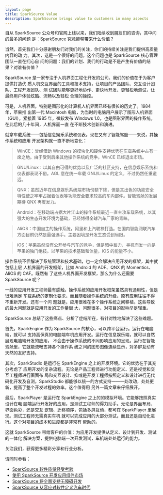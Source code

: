 ```yaml
---
layout: page
title: SparkSource Value
description: SparkSource brings value to customers in many aspects
---
```


自从 SparkSource 公众号和官网上线以来，我们陆续收到朋友们的咨询，其中问的最多的问题
是：SparkSource 究竟能够带来什么价值？

当然，首先我们十分感谢朋友们对我们的关注，你们的持续关注是我们提供高质量内容的动
力。其次，这是一个很好的问题。这个问题也是 SparkSource 核心管理团队一直在扪心自
问的问题：我们的计划、我们的行动是不是产生有价值的结果？对谁有价值？

SparkSource 是一家专注于人机界面工程化开发的公司。我们的价值在于为客户提供打造优
质人机交互界面的工具和技术支持，让项目的产品团队、交互设计团队、工程开发团队、测
试团队能够更好地协作、更快地开发、更轻松地测试，让最终用户体验炫酷、流畅以及轻松
合理的操控。

可是，人机界面，特别是图形化的计算机人机界面已经有很长的历史了。1984 年，苹果推
出第一代 Macintosh 电脑，为当时的电脑用户展示了图形人机界面（GUI）。紧接着 1985
年，微软发布 Windows 1.0，也是图形界面的操作系统。在此后的几十年间，人机界面一直
在不断技术创新和演进。

就拿车载系统——包括信息娱乐系统和仪表，现在又有了智能驾舱——来说，其操作系统和应用
开发架构就一直不断地变化：

>WinCE：曾经借助 Windows 的模块化和硬件支持优势在车载系统中占有一席之地。由于受到后来其他操作系统的竞争，WinCE 已经退出市场。

>GNU/Linux：以其自由可得的优势以及广泛的社区支持，在信息娱乐系统和仪表都表现不俗。AGL 意在统一车载 GNU/Linux 的定义，不过仍然任重道远。

>QNX：虽然近年在信息娱乐系统端市场份额下降，但是其出色的功能安全特性使之牢牢占据着仪表等功能安全要求较高的车内部件。智能驾舱的发展期待 QNX 再度发力。

>Android：在移动端占据大片江山的操作系统最近一直主攻车载系统，以其强大的生态开发环境为基础，已经博得全球汽车厂家的青睐。

>AliOS：中国自主的操作系统，阿里和上汽联袂打造。在国内智能网联汽车方面目前仍然是最强选手。主要困境是开发生态受到局限。

>iOS：苹果虽然没有公开参与汽车的竞争，但是暗中蓄力、寻机而发一向是苹果的独门绝技。以苹果的技术基础和体量，iOS 的能量不小。

操作系统不但解决了系统管理和技术基础，也一定会解决应用开发的框架，其中就包括上层
人机界面的开发框架，比如 Android 的 ADF、QNX 的 Momentics、AliOS 的 CAF。既然有
了这些人机界面开发框架，那么为什么还需要 SparkSource 呢？

一线的应用开发工程师最有感触。操作系统的应用开发框架虽然具有通用性，但是很难满足
车载系统的定制化要求，而且随着操作系统的升级，原有应用往往不得不重新开发。还有一个问
题就是，应用很难在多个操作系统之间移植。这些导致的最大问题就是应用开发的工作量很
大，问题很多，对项目的影响举足轻重。

SparkSource 总结了这些痛点、分析了症结所在，有针对性地解决了这些难题。

首先，SparkEngine 作为 SparkSource 的核心，可以跨平台运行。运行在电脑端，就可以
支持高保真的电脑端车机应用开发。运行在信息娱乐端，就可以自然展现电脑端开发的应用，
不会由于操作系统的不同影响应用的呈现。运行在智能驾舱里，它就能流畅支持各个操作系
统之间的图形图像连续显示，对多屏互动有天然的友好支持。

其次，SparkStudio 是运行在 SparkEngine 之上的开发环境。它的优势在于其充分考虑了
应用开发的复杂流程。无论是产品工程师进行功能定义、还是视觉和交互工程师进行画面布
局和交互设计、抑或是开发工程师按照定义和设计进行无代码化开发及自测，SparkStudio
都能够以统一的方式支持——一处改动，处处更新，提高了整个开发过程的效率。这个值得用
另外一篇文章来仔细展开。

最后，SparkPlayer 是运行在 SparkEngine 之上的的模拟环境。它能够按照真实设计在电
脑端运行开发好的应用，是测试工程师的得力助手。无论是界面布局、界面色彩，还是交互
逻辑、迁移顺序，包括多屏互动，都可在 SparkPlayer 里展现。测试工程师无需真实车机
就可以完成应用的大部分测试，而且还是自动化进行。这个对项目的成本和进度都是非常有
帮助的。

这就 SparkSource 带给客户的价值：为应用开发提供从定义、设计到开发、测试的一体化
解决方案，提供电脑端一次开发测试，车机端处处运行的能力。

关注我们，获得更多精彩分享和行业分析。

请同时参看：
 - [SparkSource 软件质量经受考验](Value/SparkSource_软件质量经受考验.html)
 - [使用 SparkSource 开发应用组件市场](Value/使用_SparkStudio_开发应用组件市场.html)
 - [SparkSource 将全面支持无障碍开发](Value/SparkSource_将全面支持无障碍开发.html)
 - [SparkSource 从容应对软件定义汽车时代](Value/SparkSource_从容应对软件定义汽车时代.html)
